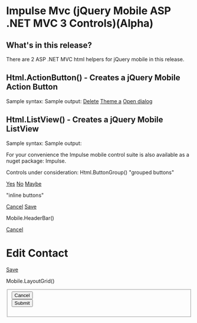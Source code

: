 Impulse Mvc (jQuery Mobile ASP .NET MVC 3 Controls)(Alpha)
========================

What's in this release?
-----------------------

There are 2 ASP .NET MVC html helpers for jQuery mobile in this release.

Html.ActionButton() - Creates a jQuery Mobile Action Button
-----------------------------------------------------------
Sample syntax:
Sample output:
	<a href="index.html" data-role="button" data-icon="delete">Delete</a>
	<a href="index.html" data-role="button" data-theme="a">Theme a</a>
	<a href="foo.html" data-rel="dialog" data-transition="pop">Open dialog</a> 

Html.ListView() - Creates a jQuery Mobile ListView
--------------------------------------------------
Sample syntax:
Sample output:


For your convenience the Impulse mobile control suite is also available as a nuget package: Impulse.

Controls under consideration:
Html.ButtonGroup()
"grouped buttons"
	<div data-role="controlgroup">
	<a href="index.html" data-role="button">Yes</a>
	<a href="index.html" data-role="button">No</a>
	<a href="index.html" data-role="button">Maybe</a>
	</div>

"inline buttons"
	<div data-inline="true">
		<a href="index.html" data-role="button">Cancel</a>
		<a href="index.html" data-role="button" data-theme="b">Save</a>
	</div>

Mobile.HeaderBar()
	<div data-role="header" data-position="inline">
		<a href="index.html" data-icon="delete">Cancel</a>
		<h1>Edit Contact</h1>
		<a href="index.html" data-icon="check" data-theme="b">Save</a>
	</div>

Mobile.LayoutGrid()
	<fieldset class="ui-grid-a">
		<div class="ui-block-a"><button type="submit" data-theme="c">Cancel</button></div>
		<div class="ui-block-b"><button type="submit" data-theme="b">Submit</button></div>	   
	</fieldset>